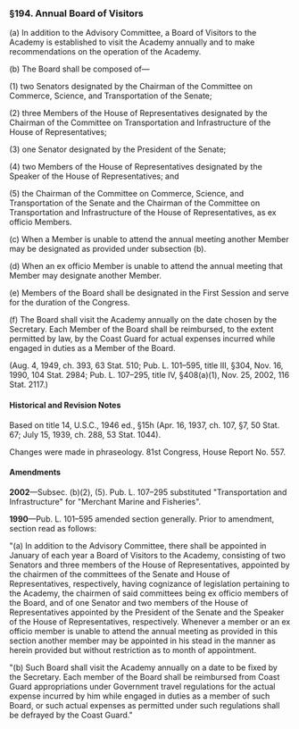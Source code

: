 ### §194. Annual Board of Visitors ###

(a) In addition to the Advisory Committee, a Board of Visitors to the Academy is established to visit the Academy annually and to make recommendations on the operation of the Academy.

(b) The Board shall be composed of—

(1) two Senators designated by the Chairman of the Committee on Commerce, Science, and Transportation of the Senate;

(2) three Members of the House of Representatives designated by the Chairman of the Committee on Transportation and Infrastructure of the House of Representatives;

(3) one Senator designated by the President of the Senate;

(4) two Members of the House of Representatives designated by the Speaker of the House of Representatives; and

(5) the Chairman of the Committee on Commerce, Science, and Transportation of the Senate and the Chairman of the Committee on Transportation and Infrastructure of the House of Representatives, as ex officio Members.

(c) When a Member is unable to attend the annual meeting another Member may be designated as provided under subsection (b).

(d) When an ex officio Member is unable to attend the annual meeting that Member may designate another Member.

(e) Members of the Board shall be designated in the First Session and serve for the duration of the Congress.

(f) The Board shall visit the Academy annually on the date chosen by the Secretary. Each Member of the Board shall be reimbursed, to the extent permitted by law, by the Coast Guard for actual expenses incurred while engaged in duties as a Member of the Board.

(Aug. 4, 1949, ch. 393, 63 Stat. 510; Pub. L. 101–595, title III, §304, Nov. 16, 1990, 104 Stat. 2984; Pub. L. 107–295, title IV, §408(a)(1), Nov. 25, 2002, 116 Stat. 2117.)

#### Historical and Revision Notes ####

Based on title 14, U.S.C., 1946 ed., §15h (Apr. 16, 1937, ch. 107, §7, 50 Stat. 67; July 15, 1939, ch. 288, 53 Stat. 1044).

Changes were made in phraseology. 81st Congress, House Report No. 557.

#### Amendments ####

**2002**—Subsec. (b)(2), (5). Pub. L. 107–295 substituted "Transportation and Infrastructure" for "Merchant Marine and Fisheries".

**1990**—Pub. L. 101–595 amended section generally. Prior to amendment, section read as follows:

"(a) In addition to the Advisory Committee, there shall be appointed in January of each year a Board of Visitors to the Academy, consisting of two Senators and three members of the House of Representatives, appointed by the chairmen of the committees of the Senate and House of Representatives, respectively, having cognizance of legislation pertaining to the Academy, the chairmen of said committees being ex officio members of the Board, and of one Senator and two members of the House of Representatives appointed by the President of the Senate and the Speaker of the House of Representatives, respectively. Whenever a member or an ex officio member is unable to attend the annual meeting as provided in this section another member may be appointed in his stead in the manner as herein provided but without restriction as to month of appointment.

"(b) Such Board shall visit the Academy annually on a date to be fixed by the Secretary. Each member of the Board shall be reimbursed from Coast Guard appropriations under Government travel regulations for the actual expense incurred by him while engaged in duties as a member of such Board, or such actual expenses as permitted under such regulations shall be defrayed by the Coast Guard."